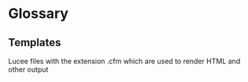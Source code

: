 # Glossary

## Templates

Lucee files with the extension .cfm which are used to render HTML and other output